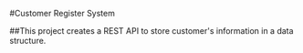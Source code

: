 #Customer Register System 

##This project creates a REST API to store customer's information in a data structure.

